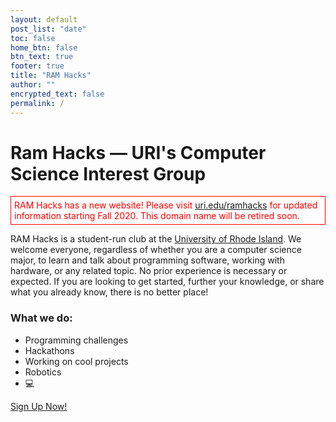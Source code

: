 ```yaml
---
layout: default
post_list: "date"
toc: false
home_btn: false
btn_text: true
footer: true
title: "RAM Hacks"
author: ""
encrypted_text: false
permalink: /
---
```

# Ram Hacks — URI's Computer Science Interest Group

<div style="padding: 5px; border: 1px solid red; color: red;">
RAM Hacks has a new website! Please visit <a href="https://uri.edu/ramhacks">uri.edu/ramhacks</a> for updated information starting Fall 2020. This domain name will be retired soon. 
</div>

RAM Hacks is a student-run club at the [University of Rhode Island](https://cs.uri.edu). We welcome everyone, regardless of whether you are a computer science major, to learn and talk about programming software, working with hardware, or any related topic. No prior experience is necessary or expected. If you are looking to get started, further your knowledge, or share what you already know, there is no better place!

### What we do:

* Programming challenges
* Hackathons
* Working on cool projects
* Robotics
* 💻

[Sign Up Now!](http://eepurl.com/dPPHOf)
